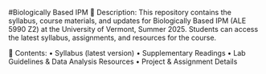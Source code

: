 
#Biologically Based IPM
📝 Description:
This repository contains the syllabus, course materials, and updates for Biologically Based IPM (ALE 5990 Z2) at the University of Vermont, Summer 2025. Students can access the latest syllabus, assignments, and resources for the course.

🔗 Contents:
	•	Syllabus (latest version)
	•	Supplementary Readings
	•	Lab Guidelines & Data Analysis Resources
	•	Project & Assignment Details

